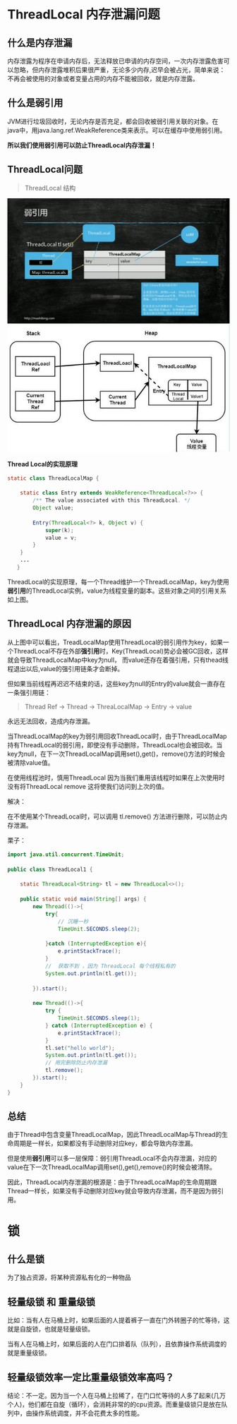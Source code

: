 # ThreadLocal 内存泄漏问题

## 什么是内存泄漏

内存泄露为程序在申请内存后，无法释放已申请的内存空间，一次内存泄露危害可以忽略，但内存泄露堆积后果很严重，无论多少内存,迟早会被占光，简单来说：不再会被使用的对象或者变量占用的内存不能被回收，就是内存泄露。

## 什么是弱引用

JVM进行垃圾回收时，无论内存是否充足，都会回收被弱引用关联的对象。在java中，用java.lang.ref.WeakReference类来表示。可以在缓存中使用弱引用。

**所以我们使用弱引用可以防止ThreadLocal内存泄漏！**

## ThreadLocal问题

> ThreadLocal 结构

<img src="./images/ThreadLocal.png" >

<img src="./images/threadlocal2.jpg">



**Thread Local的实现原理**

```java
static class ThreadLocalMap {

    static class Entry extends WeakReference<ThreadLocal<?>> {
        /** The value associated with this ThreadLocal. */
        Object value;

        Entry(ThreadLocal<?> k, Object v) {
            super(k);
            value = v;
        }
    }
    ...
   }
```

ThreadLocal的实现原理，每一个Thread维护一个ThreadLocalMap，key为使用**弱引用**的ThreadLocal实例，value为线程变量的副本。这些对象之间的引用关系如上图。

## ThreadLocal 内存泄漏的原因

从上图中可以看出，TreadLocalMap使用ThreadLocal的弱引用作为key，如果一个ThreadLocal不存在外部**强引用**时，Key(ThreadLocal)势必会被GC回收，这样就会导致ThreadLocalMap中key为null， 而value还存在着强引用，只有thead线程退出以后,value的强引用链条才会断掉。

但如果当前线程再迟迟不结束的话，这些key为null的Entry的value就会一直存在一条强引用链：

> Thread Ref -> Thread -> ThreaLocalMap -> Entry -> value

永远无法回收，造成内存泄漏。

当ThreadLocalMap的key为弱引用回收ThreadLocal时，由于ThreadLocalMap持有ThreadLocal的弱引用，即使没有手动删除，ThreadLocal也会被回收。当key为null，在下一次ThreadLocalMap调用set(),get()，remove()方法的时候会被清除value值。

在使用线程池时，慎用ThreadLocal 因为当我们重用该线程时如果在上次使用时没有将ThreadLocal remove 这将使我们访问到上次的值。



解决：

在不使用某个ThreadLocal时，可以调用 tl.remove() 方法进行删除，可以防止内存泄漏。

栗子：

```java
import java.util.concurrent.TimeUnit;

public class ThreadLocal1 {

    static ThreadLocal<String> tl = new ThreadLocal<>();

    public static void main(String[] args) {
        new Thread(()->{
            try{
                // 沉睡一秒
                TimeUnit.SECONDS.sleep(2);

            }catch (InterruptedException e){
                e.printStackTrace();
            }
            //  获取不到 ，因为 ThreadLocal 每个线程私有的
            System.out.println(tl.get());

        }).start();

        new Thread(()->{
            try {
                TimeUnit.SECONDS.sleep(1);
            } catch (InterruptedException e) {
                e.printStackTrace();
            }
            tl.set("hello world");
            System.out.println(tl.get());
            // 用完删除防止内存泄漏
            tl.remove();
        }).start();
    }
}


```

## 总结

由于Thread中包含变量ThreadLocalMap，因此ThreadLocalMap与Thread的生命周期是一样长，如果都没有手动删除对应key，都会导致内存泄漏。

但是使用**弱引用**可以多一层保障：弱引用ThreadLocal不会内存泄漏，对应的value在下一次ThreadLocalMap调用set(),get(),remove()的时候会被清除。

因此，ThreadLocal内存泄漏的根源是：由于ThreadLocalMap的生命周期跟Thread一样长，如果没有手动删除对应key就会导致内存泄漏，而不是因为弱引用。



# 锁

## 什么是锁

为了独占资源，将某种资源私有化的一种物品



## 轻量级锁 和 重量级锁

比如：当有人在马桶上时，如果后面的人提着裤子一直在门外转圈子的忙等待，这就是自旋锁，也就是轻量级锁。

当有人在马桶上时，如果后面的人在门口排着队（队列），且依靠操作系统调度的就是重量级锁。

##  轻量级锁效率一定比重量级锁效率高吗？

结论：不一定。因为当一个人在马桶上拉稀了，在门口忙等待的人多了起来(几万个人)，他们都在自旋（循环），会消耗非常的的cpu资源。而重量级锁只是放在队列中，由操作系统调度，并不会花费太多的性能。



